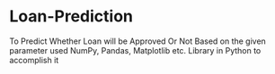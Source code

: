 # Loan-Prediction
To Predict Whether Loan will be Approved Or Not Based on the given parameter used NumPy, Pandas, Matplotlib etc. Library in Python to accomplish it
